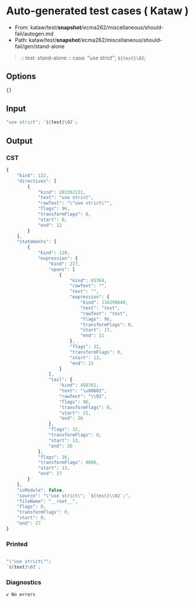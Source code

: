 # Auto-generated test cases ( Kataw )
- From: kataw/test/__snapshot__/ecma262/miscellaneous/should-fail/autogen.md
- Path: kataw/test/__snapshot__/ecma262/miscellaneous/should-fail/gen/stand-alone
> :: test: stand-alone
> :: case: "use strict"; `${test}\02`;
## Options

`````js
{}
`````
## Input

`````js
"use strict"; `${test}\02`;
`````
## Output

### CST

```javascript
{
    "kind": 122,
    "directives": [
        {
            "kind": 201392131,
            "text": "use strict",
            "rawText": "\"use strict\"",
            "flags": 96,
            "transformFlags": 0,
            "start": 0,
            "end": 12
        }
    ],
    "statements": [
        {
            "kind": 120,
            "expression": {
                "kind": 227,
                "spans": [
                    {
                        "kind": 65764,
                        "rawText": "",
                        "text": "",
                        "expression": {
                            "kind": 134299649,
                            "text": "test",
                            "rawText": "test",
                            "flags": 96,
                            "transformFlags": 0,
                            "start": 17,
                            "end": 21
                        },
                        "flags": 32,
                        "transformFlags": 0,
                        "start": 13,
                        "end": 21
                    }
                ],
                "tail": {
                    "kind": 458761,
                    "text": "\u00002",
                    "rawText": "\\02",
                    "flags": 96,
                    "transformFlags": 0,
                    "start": 21,
                    "end": 26
                },
                "flags": 32,
                "transformFlags": 0,
                "start": 13,
                "end": 26
            },
            "flags": 16,
            "transformFlags": 4096,
            "start": 13,
            "end": 27
        }
    ],
    "isModule": false,
    "source": "\"use strict\"; `${test}\\02`;",
    "fileName": "__root__",
    "flags": 0,
    "transformFlags": 0,
    "start": 0,
    "end": 27
}
```

### Printed

```javascript

"\"use strict\"";
`${test}\02`;
```

### Diagnostics

```javascript
✔ No errors
```

